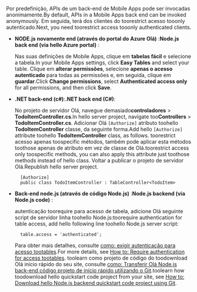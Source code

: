 
<span data-ttu-id="746ed-101">Por predefinição, APIs de um back-end de Mobile Apps pode ser invocadas anonimamente.</span><span class="sxs-lookup"><span data-stu-id="746ed-101">By default, APIs in a Mobile Apps back end can be invoked anonymously.</span></span> <span data-ttu-id="746ed-102">Em seguida, terá dos clientes do toorestrict acesso tooonly autenticado.</span><span class="sxs-lookup"><span data-stu-id="746ed-102">Next, you need toorestrict access tooonly authenticated clients.</span></span>  

* <span data-ttu-id="746ed-103">**NODE.js novamente end (através do portal do Azure Olá)** :</span><span class="sxs-lookup"><span data-stu-id="746ed-103">**Node.js back end (via hello Azure portal)** :</span></span>  

    <span data-ttu-id="746ed-104">Nas suas definições de Mobile Apps, clique em **tabelas fácil** e selecione a tabela.</span><span class="sxs-lookup"><span data-stu-id="746ed-104">In your Mobile Apps settings, click **Easy Tables** and select your table.</span></span> <span data-ttu-id="746ed-105">Clique em **alterar permissões**, selecione **apenas o acesso autenticado** para todas as permissões e, em seguida, clique em **guardar**.</span><span class="sxs-lookup"><span data-stu-id="746ed-105">Click **Change permissions**, select **Authenticated access only** for all permissions, and then click **Save**.</span></span>
* <span data-ttu-id="746ed-106">**.NET back-end (c#)**:</span><span class="sxs-lookup"><span data-stu-id="746ed-106">**.NET back end (C#)**:</span></span>  

    <span data-ttu-id="746ed-107">No projeto de servidor Olá, navegue demasiado**controladores** > **TodoItemController.cs**.</span><span class="sxs-lookup"><span data-stu-id="746ed-107">In hello server project, navigate too**Controllers** > **TodoItemController.cs**.</span></span> <span data-ttu-id="746ed-108">Adicionar Olá `[Authorize]` atributo toohello **TodoItemController** classe, da seguinte forma.</span><span class="sxs-lookup"><span data-stu-id="746ed-108">Add hello `[Authorize]` attribute toohello **TodoItemController** class, as follows.</span></span> <span data-ttu-id="746ed-109">toorestrict acesso apenas toospecific métodos, também pode aplicar esta métodos toothose apenas de atributo em vez de classe de Olá.</span><span class="sxs-lookup"><span data-stu-id="746ed-109">toorestrict access only toospecific methods, you can also apply this attribute just toothose methods instead of hello class.</span></span> <span data-ttu-id="746ed-110">Voltar a publicar o projeto de servidor Olá.</span><span class="sxs-lookup"><span data-stu-id="746ed-110">Republish hello server project.</span></span>

        [Authorize]
        public class TodoItemController : TableController<TodoItem>

* <span data-ttu-id="746ed-111">**Back-end node.js (através de código Node.js)** :</span><span class="sxs-lookup"><span data-stu-id="746ed-111">**Node.js backend (via Node.js code)** :</span></span>  

    <span data-ttu-id="746ed-112">autenticação toorequire para acesso de tabela, adicione Olá seguinte script de servidor linha toohello Node.js:</span><span class="sxs-lookup"><span data-stu-id="746ed-112">toorequire authentication for table access, add hello following line toohello Node.js server script:</span></span>

        table.access = 'authenticated';

    <span data-ttu-id="746ed-113">Para obter mais detalhes, consulte [como: exigir autenticação para acesso tootables](../articles/app-service-mobile/app-service-mobile-node-backend-how-to-use-server-sdk.md#howto-tables-auth).</span><span class="sxs-lookup"><span data-stu-id="746ed-113">For more details, see [How to: Require authentication for access tootables](../articles/app-service-mobile/app-service-mobile-node-backend-how-to-use-server-sdk.md#howto-tables-auth).</span></span> <span data-ttu-id="746ed-114">toolearn como projeto de código do toodownload Olá início rápido do seu site, consulte [como: Transferir Olá Node.js back-end código projeto de início rápido utilizando o Git](../articles/app-service-mobile/app-service-mobile-node-backend-how-to-use-server-sdk.md#download-quickstart).</span><span class="sxs-lookup"><span data-stu-id="746ed-114">toolearn how toodownload hello quickstart code project from your site, see [How to: Download hello Node.js backend quickstart code project using Git](../articles/app-service-mobile/app-service-mobile-node-backend-how-to-use-server-sdk.md#download-quickstart).</span></span>
